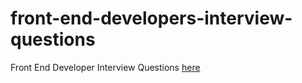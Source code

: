 # front-end-developers-interview-questions
Front End Developer Interview Questions [here](https://github.com/philipyap/Front-end-Developer-Interview-Questions.git)
